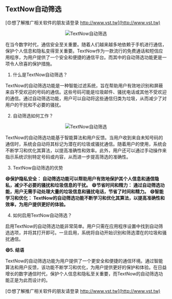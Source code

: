 ## **TextNow自动筛选**

[😍想了解推广相关软件的朋友请登录 http://www.vst.tw](http://www.vst.tw)

 <center><img src="https://vst.tw/MP4/tuiguang/png/5.png" alt="TextNow自动筛选"></center>

在当今数字时代，通信安全至关重要。随着人们越来越多地依赖于手机进行通信，保护个人信息和隐私变得至关重要。TextNow作为一款流行的免费通话和短信应用程序，为用户提供了一个安全和便捷的通信平台。而其中的自动筛选功能更是一项令人欣喜的保护措施。

1. 什么是TextNow自动筛选？

TextNow的自动筛选功能是一种智能过滤系统，旨在帮助用户有效地识别和屏蔽来自不受欢迎的号码的通信。这些号码可能是垃圾邮件、骚扰电话或其他不受欢迎的通信。通过自动筛选功能，用户可以自动将这些通信归类为垃圾，从而减少了对用户的干扰和不必要的骚扰。

2. 自动筛选如何工作？

 <center><img src="https://vst.tw/MP4/tuiguang/png/6.png" alt="TextNow自动筛选"></center>

TextNow的自动筛选功能基于智能算法和用户反馈。当用户收到来自未知号码的通信时，系统会自动将其标记为潜在的垃圾或骚扰通信。随着用户的使用，系统会不断学习和优化其算法，以提高准确性和效率。此外，用户还可以通过手动操作来指示系统识别特定号码或内容，从而进一步提高筛选的准确性。

3. TextNow自动筛选的优势

**😄保护隐私安全： 自动筛选功能可以帮助用户有效地保护其个人信息和通信隐私，减少不必要的骚扰和垃圾信息的干扰。**
**😄节省时间和精力： 通过自动筛选功能，用户无需手动处理大量的垃圾信息和骚扰电话，节省了时间和精力。**
**😄智能学习和优化： TextNow的自动筛选功能不断学习和优化其算法，以提高准确性和效率，为用户提供更好的体验。**

4. 如何启用TextNow自动筛选？

启用TextNow的自动筛选功能非常简单。用户只需在应用程序设置中找到自动筛选选项，并将其打开即可。一旦启用，系统将自动开始识别和筛选潜在的垃圾和骚扰通信。

**😄5. 结语**

TextNow的自动筛选功能为用户提供了一个更安全和便捷的通信环境。通过智能算法和用户反馈，该功能不断学习和优化，为用户提供更好的保护和体验。在日益增长的数字通信时代，保护个人信息和隐私至关重要，而TextNow的自动筛选功能正是为此而设计的。

[😍想了解推广相关软件的朋友请登录 http://www.vst.tw](http://www.vst.tw)



